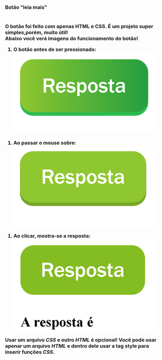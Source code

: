 <h3>Botão "leia mais"<h3>
<br>
<a>O botão foi feito com apenas HTML e CSS. É um projeto super simples,porém, muito útil!</a>
<br>
<strong>Abaixo você verá imagens do funcionamento do botão!</strong>
<br>
<div class="img">
<ol>
    <li> O botão antes de ser pressionado:</li>
    <img src="/SCREENSHOTS/Screenshot1.png">
</ol>
<ol>
    <li> Ao passar o mouse sobre:</li>
    <img src="/SCREENSHOTS/Screenshot2.png">
</ol>
<ol>
    <li> Ao clicar, mostra-se a resposta:</li>
    <img src="/SCREENSHOTS/Screenshot3.png">
</ol>
</div>
Usar um arquivo <em>CSS</em> e outro <em>HTML</em> é opcional! Você pode usar apenar um arquivo <em>HTML</em> e dentro dele usar a tag <strong>style</strong> para inserir funções <em>CSS</em>.